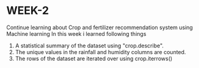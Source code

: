 # WEEK-2
Continue learning about Crop and fertilizer recommendation system using Machine learning
In this week i learned following things

1) A statistical summary of the dataset using "crop.describe".
2) The unique values in the rainfall and humidity columns are counted.
3) The rows of the dataset are iterated over using crop.iterrows()


